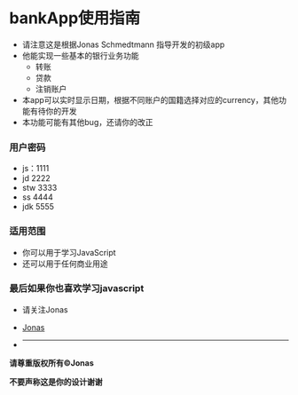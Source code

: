 # bankApp使用指南

* 请注意这是根据Jonas Schmedtmann 指导开发的初级app
* 他能实现一些基本的银行业务功能
  * 转账
  * 贷款
  * 注销账户
* 本app可以实时显示日期，根据不同账户的国籍选择对应的currency，其他功能有待你的开发
* 本功能可能有其他bug，还请你的改正

### 用户密码

* js：1111
* jd 2222
* stw 3333
* ss 4444
* jdk 5555

### 适用范围

* 你可以用于学习JavaScript
* 还可以用于任何商业用途

### 最后如果你也喜欢学习javascript

* 请关注Jonas

* [Jonas](https://codingheroes.io/resources/)

* --------

**请尊重版权所有©Jonas**

**不要声称这是你的设计谢谢**



